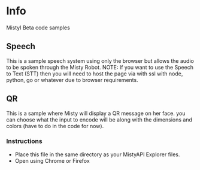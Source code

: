 
# Info

MistyI Beta code samples

## Speech
This is a sample speech system using only the browser but allows the audio to be spoken through the Misty Robot.
NOTE: If you want to use the Speech to Text (STT) then you will need to host the page via with ssl with node, python, go or whatever due to browser requirements.

## QR
This is a sample where Misty will display a QR message on her face. you can choose what the input to encode will be along with the dimensions and colors (have to do in the code for now).


### Instructions

* Place this file in the same directory as your MistyAPI Explorer files.
* Open using Chrome or Firefox 
